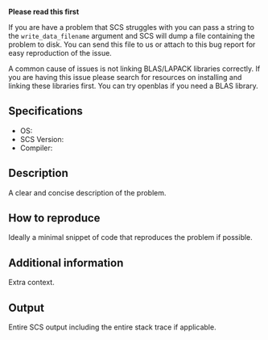 **Please read this first**

If you are have a problem that SCS struggles with you can pass a string to the
`write_data_filename` argument and SCS will dump a file containing the problem
to disk. You can send this file to us or attach to this bug report for easy
reproduction of the issue.

A common cause of issues is not linking BLAS/LAPACK libraries correctly. If you
are having this issue please search for resources on installing and linking
these libraries first. You can try openblas if you need a BLAS library.


## Specifications
- OS:
- SCS Version:
- Compiler:

## Description
A clear and concise description of the problem.

## How to reproduce
Ideally a minimal snippet of code that reproduces the problem if possible.

## Additional information
Extra context.

## Output
Entire SCS output including the entire stack trace if applicable.
